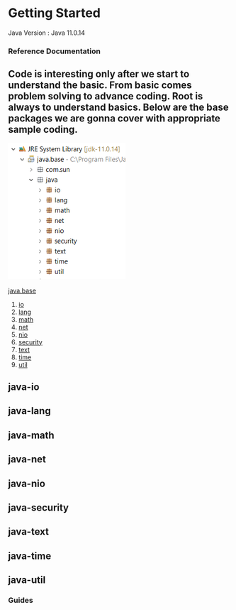 # Getting Started


Java Version : Java 11.0.14

### Reference Documentation

Code is interesting only after we start to understand the basic. From basic comes problem solving to advance coding.
Root is always to understand basics. Below are the base packages we are gonna cover with appropriate sample coding.
------------------------------------------------------------



![Packages covered](images/package.png) 

 [java.base](https://docs.oracle.com/en/java/javase/11/docs/api/java.base/module-summary.html)

1.  [io](https://docs.oracle.com/en/java/javase/11/docs/api/java.base/java/io/package-summary.html)
2.  [lang](https://docs.oracle.com/en/java/javase/11/docs/api/java.base/java/lang/package-summary.html)
3. 	[math](https://docs.oracle.com/en/java/javase/11/docs/api/java.base/java/math/package-summary.html) 
4. 	[net](https://docs.oracle.com/en/java/javase/11/docs/api/java.base/java/net/package-summary.html) 
5.	[nio](https://docs.oracle.com/en/java/javase/11/docs/api/java.base/java/nio/package-summary.html) 
6.	[security](https://docs.oracle.com/en/java/javase/11/docs/api/java.base/java/security/package-summary.html) 
7.  [text](https://docs.oracle.com/en/java/javase/11/docs/api/java.base/java/text/package-summary.html) 
8.  [time](https://docs.oracle.com/en/java/javase/11/docs/api/java.base/java/time/package-summary.html) 
9.  [util](https://docs.oracle.com/en/java/javase/11/docs/api/java.base/java/util/package-summary.html) 



## java-io

## java-lang

## java-math

## java-net

## java-nio

## java-security

## java-text

## java-time

## java-util




### Guides

